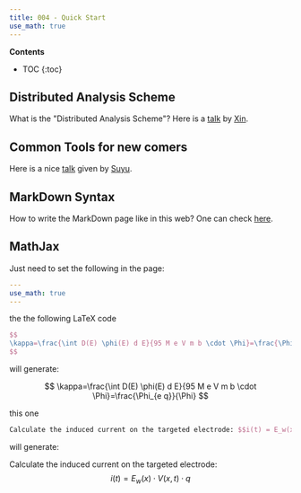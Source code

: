 ```yaml
---
title: 004 - Quick Start 
use_math: true 
---
```


**Contents**
* TOC
{:toc}

## Distributed Analysis Scheme 

What is the "Distributed Analysis Scheme"? Here is a [talk](https://indico.ihep.ac.cn//event/6253/session/7/contribution/30/material/slides/0.pdf) by [Xin](/members/Xin_Shi). 

## Common Tools for new comers 

Here is a nice [talk](https://indico.ihep.ac.cn/event/7614/session/9/material/0/0.pdf) given by [Suyu](/members/Suyu_Xiao/). 

## MarkDown Syntax 

How to write the MarkDown page like in this web? One can check [here](https://github.com/adam-p/markdown-here/wiki/Markdown-Cheatsheet). 

## MathJax 

Just need to set the following in the page: 

```yaml
---
use_math: true 
---
```

the the following LaTeX code

```tex
$$
\kappa=\frac{\int D(E) \phi(E) d E}{95 M e V m b \cdot \Phi}=\frac{\Phi_{e q}}{\Phi}
$$
```
will generate: 

$$
\kappa=\frac{\int D(E) \phi(E) d E}{95 M e V m b \cdot \Phi}=\frac{\Phi_{e q}}{\Phi}
$$

this one

```tex
Calculate the induced current on the targeted electrode: $$i(t) = E_w(x) \cdot V(x,t) \cdot q$$
```
will generate:

Calculate the induced current on the targeted electrode: $$i(t) = E_w(x) \cdot V(x,t) \cdot q$$
